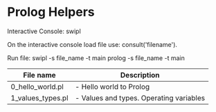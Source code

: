 # Prolog Helpers

Interactive Console:
swipl

On the interactive console load file use:
consult('filename').

Run file:
swipl  -s file_name -t main
prolog -s file_name -t main

| File name        		| Description 												   |
| --------------------- |------------------------------------------------------------- |
| 0_hello_world.pl 			| - Hello world to Prolog |
| 1_values_types.pl 		| - Values and types. Operating variables |